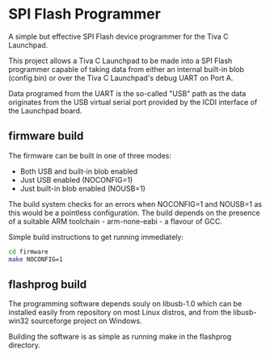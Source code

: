 # SPI Flash Programmer

A simple but effective SPI Flash device programmer for the Tiva C Launchpad.

This project allows a Tiva C Launchpad to be made into a SPI Flash programmer capable of taking data from either an internal built-in blob (config.bin) or over the Tiva C Launchpad's debug UART on Port A.

Data programed from the UART is the so-called "USB" path as the data originates from the USB virtual serial port provided by the ICDI interface of the Launchpad board.

## firmware build

The firmware can be built in one of three modes:
* Both USB and built-in blob enabled
* Just USB enabled (NOCONFIG=1)
* Just built-in blob enabled (NOUSB=1)

The build system checks for an errors when NOCONFIG=1 and NOUSB=1 as this would be a pointless configuration.
The build depends on the presence of a suitable ARM toolchain - arm-none-eabi - a flavour of GCC.

Simple build instructions to get running immediately:
```Bash
cd firmware
make NOCONFIG=1
```

## flashprog build

The programming software depends souly on libusb-1.0 which can be installed easily from repository on most Linux distros, and from the libusb-win32 sourceforge project on Windows.

Building the software is as simple as running make in the flashprog directory.

